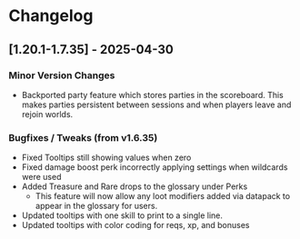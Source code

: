 # Changelog

## [1.20.1-1.7.35] - 2025-04-30
### Minor Version Changes
- Backported party feature which stores parties in the scoreboard.  This makes parties persistent between sessions and when players leave and rejoin worlds.
### Bugfixes / Tweaks (from v1.6.35)
- Fixed Tooltips still showing values when zero
- Fixed damage boost perk incorrectly applying settings when wildcards were used
- Added Treasure and Rare drops to the glossary under Perks
  - This feature will now allow any loot modifiers added via datapack to appear in the glossary for users.
- Updated tooltips with one skill to print to a single line.  
- Updated tooltips with color coding for reqs, xp, and bonuses

